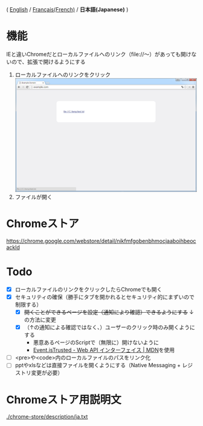 ( [English](README.md) / [Français(French)](README-fr.md) / **日本語(Japanese)** )

# 機能
IEと違いChromeだとローカルファイルへのリンク（file://～）があっても開けないので、拡張で開けるようにする

1. ローカルファイルへのリンクをクリック<br>
    <img src="chrome-store/screenshot-01.png" width="640px;">
1. ファイルが開く

# Chromeストア
https://chrome.google.com/webstore/detail/nikfmfgobenbhmocjaaboihbeocackld

# Todo
- [x] ローカルファイルのリンクをクリックしたらChromeでも開く
- [x] セキュリティの確保（勝手にタブを開かれるとセキュリティ的にまずいので制限する）
    - [x] ~~開くことができるページを設定（通知により確認）できるようにする~~ ↓の方法に変更
    - [x] （↑の通知による確認ではなく、）ユーザーのクリック時のみ開くようにする
        - 悪意あるページのScriptで（無限に）開けないように
        - [Event.isTrusted - Web API インターフェイス | MDN](https://developer.mozilla.org/ja/docs/Web/API/Event/isTrusted "https://developer.mozilla.org/ja/docs/Web/API/Event/isTrusted")を使用
- [ ] \<pre>や\<code>内のローカルファイルのパスをリンク化
- [ ] pptやxlsなどは直接ファイルを開くようにする（Native Messaging + レジストリ変更が必要）

# Chromeストア用説明文
[./chrome-store/description/ja.txt](./chrome-store/description/ja.txt)